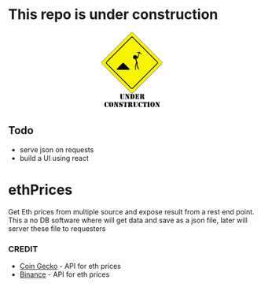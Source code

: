 # This repo is under construction

 <div align="center" >
      <img
        src="./undCon.gif"
        alt="under construction"
        width="25%"
        height="25%"
      />
  </div>

## Todo 
- serve json on requests
- build a UI using react

# ethPrices
Get Eth prices from multiple source and expose result from a rest end point.
This a no DB software where will get data and save as a json file, later will server these file to requesters

### CREDIT
- [Coin Gecko](https://www.coingecko.com/) - API for eth prices
- [Binance](https://www.binance.com/) - API for eth prices 

